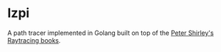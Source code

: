 # Izpi

A path tracer implemented in Golang built on top of the [Peter Shirley's Raytracing books](https://raytracing.github.io).
